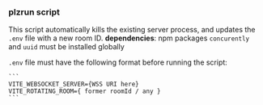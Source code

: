
### plzrun script
This script automatically kills the existing server process, and updates the `.env` file with a new room ID.
**dependencies**:
  npm packages `concurently` and `uuid` must be installed globally

  `.env` file must have the following format before running the script:

    ```
    VITE_WEBSOCKET_SERVER={WSS URI here}
    VITE_ROTATING_ROOM={ former roomId / any }
    ```
